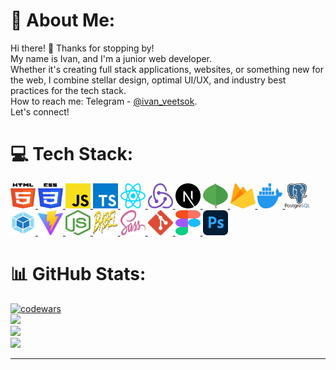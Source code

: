 # 💫 About Me:
Hi there! 👋 Thanks for stopping by!<br>My name is Ivan, and  I'm a junior web developer.<br>Whether it's creating full stack applications, websites, or something new for the web, I combine stellar design, optimal UI/UX, and industry best practices for the tech stack.<br>How to reach me: Telegram - [@ivan_veetsok](https://t.me/ivan_veetsok).<br>Let's connect!


# 💻 Tech Stack:
  <a href="https://www.w3.org/TR/html5/" title="HTML5">
    <img src="./icons/html-5.svg" alt="HTML5" width="40px" height="40px">
  </a>

  <a href="https://www.w3.org/TR/CSS/" title="CSS3">
    <img src="./icons/css-3.svg" alt="CSS3" width="40px" height="40px">
  </a>

  <a href="https://developer.mozilla.org/en-US/docs/Web/JavaScript" title="JavaScript">
  <img src="./icons/javascript.svg" alt="JavaScript" width="40px" height="40px">
  </a>

  <a href="https://www.typescriptlang.org/" title="Typescript">
    <img src="./icons/typescript-icon.svg" alt="Typescript" width="40px" height="40px">
  </a>

  <a href="https://reactjs.org/" title="React">
    <img src="./icons/react.svg" alt="React" width="40px" height="40px">
  </a>

  <a href="https://redux.js.org/" title="Redux">
    <img src="./icons/redux.svg" alt="Redux" width="40px" height="40px">
  </a>

  <a href="https://nextjs.org/" title="Next.js">
    <img src="./icons/nextjs-icon.svg" alt="Next.js" width="40px" height="40px">
  </a>

  <a href="https://www.mongodb.org/" title="MongoDB">
    <img src="./icons/mongodb-icon.svg" alt="MongoDB" width="40px" height="40px">
  </a>

  <a href="https://www.firebase.com/" title="Firebase">
    <img src="./icons/firebase.svg" alt="Firebase" width="40px" height="40px">
  </a>

  <a href="https://www.docker.com/" title="Docker">
    <img src="./icons/docker-icon.svg" alt="Docker" width="40px" height="40px">
  </a>

  <a  href="https://www.postgresql.org/" title="PostgreSQL">
    <img src="./icons/postgresql-logo.svg" alt="PostgreSQL" width="40px" height="40px">
  </a>

  <a href="https://webpack.js.org/" title="Webpack">
    <img src="./icons/webpack.svg" alt="Webpack" width="40px" height="40px">
  </a>

  <a href="https://vitejs.dev/" title="Vite">
    <img src="./icons/vite.svg" alt="Vite" width="40px" height="40px">
  </a>

  <a href="https://nodejs.org/" title="Node.js">
    <img src="./icons/nodejs-icon.svg" alt="Node.js" width="40px" height="40px">
  </a>

  <a href="https://babeljs.io/" title="Babel">
    <img src="./icons/babel.svg" alt="Babel" width="40px" height="40px">
  </a>

  <a href="https://sass-lang.com/" title="Sass">
    <img src="./icons/sass.svg" alt="Sass" width="40px" height="40px">
  </a>

  <a href="https://git-scm.com/" title="Git">
    <img src="./icons/git-icon.svg" alt="Git" width="40px" height="40px">
  </a>
  <a href="https://www.figma.com/" title="Figma">
    <img src="./icons/figma.svg" alt="Figma" width="40px" height="40px">
  </a>
  <a href="https://www.adobe.com/products/photoshop.html" title="Adobe Photoshop">
    <img src="./icons/adobe-photoshop.svg" alt="Adobe Photoshop" width="40px" height="40px">
  </a>


# 📊 GitHub Stats:
[![codewars](https://www.codewars.com/users/veetsok/badges/large)](https://www.codewars.com/users/veetsok)</br>
![](https://github-readme-stats.vercel.app/api?username=veetsok&theme=dark&hide_border=false&include_all_commits=true&count_private=true)<br/>
![](https://github-readme-streak-stats.herokuapp.com/?user=veetsok&theme=dark&hide_border=false)<br/>
![](https://github-readme-stats.vercel.app/api/top-langs/?username=veetsok&theme=dark&hide_border=false&include_all_commits=true&count_private=true&layout=compact)<br/>



---
